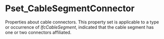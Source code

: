# Pset_CableSegmentConnector

Properties about cable connectors. This property set is applicable to a type or occurrence of _IfcCableSegment_, indicated that the cable segment has one or two connectors affiliated.
